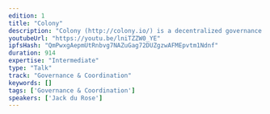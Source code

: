 ```yaml
---
edition: 1
title: "Colony"
description: "Colony (http://colony.io/) is a decentralized governance and community collaboration platform for contributing ideas, making decisions, doing work, giving feedback on the work of others and building reputation."
youtubeUrl: "https://youtu.be/lniTZZW0_YE"
ipfsHash: "QmPwxgAepmUtRnbvg7NAZuGag72DUZgzwAFMEpvtm1Ndnf"
duration: 914
expertise: "Intermediate"
type: "Talk"
track: "Governance & Coordination"
keywords: []
tags: ['Governance & Coordination']
speakers: ['Jack du Rose']
---
```

